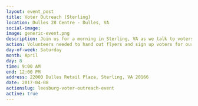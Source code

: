 ```yaml
---
layout: event_post
title: Voter Outreach (Sterling)
location: Dulles 28 Centre - Dulles, VA
social-image:
image: generic-event.png
description: Join us for a morning in Sterling, VA as we talk to voters and educate them about Barbara Comstock's record.
action: Volunteers needed to hand out flyers and sign up voters for our mailing list.
day-of-week: Saturday
month: April
day: 8
time: 9:00 AM
end: 12:00 PM
address: 22000 Dulles Retail Plaza, Sterling, VA 20166
date: 2017-04-08
actionslug: leesburg-voter-outreach-event
active: true
---
```


